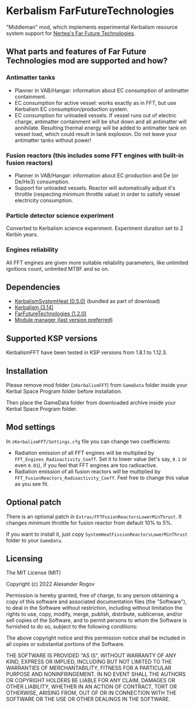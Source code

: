 # Kerbalism FarFutureTechnologies

"Middleman" mod, which implements experimental Kerbalism resource system support for [Nertea's Far Future Technologies](https://forum.kerbalspaceprogram.com/index.php?/topic/199070-*/).


## What parts and features of Far Future Technologies mod are supported and how?

### Antimatter tanks

* Planner in VAB/Hangar: information about EC consumption of antimatter containment.
* EC consumption for active vessel: works exactly as in FFT, but use Kerbalism EC consumption/production system.
* EC consumption for unloaded vessels. If vessel runs out of electric charge, antimatter containment will be shut down and all antimatter will annihilate. Resulting thermal energy will be added to antimatter tank on vessel load, which could result in tank explosion. Do not leave your antimatter tanks without power!

### Fusion reactors (this includes some FFT engines with built-in fusion reactors)

* Planner in VAB/Hangar: information about EC production and De (or De/He3) consumption.
* Support for unloaded vessels. Reactor will automatically adjust it's throttle (respecting minimum throttle value) in order to satisfy vessel electricity consumption.

### Particle detector science experiment

Converted to Kerbalism science experiment. Experiment duration set to 2 Kerbin years.

### Engines reliability

All FFT engines are given more suitable reliability parameters, like unlimited ignitions count, unlimited MTBF and so on.

## Dependencies

* [KerbalismSystemHeat (0.5.0)](https://github.com/judicator/KerbalismSystemHeat) (bundled as part of download)
* [Kerbalism (3.14)](https://github.com/Kerbalism/Kerbalism)
* [FarFutureTechnologies (1.2.0)](https://github.com/post-kerbin-mining-corporation/FarFutureTechnologies)
* [Module manager (last version preferred)](https://github.com/sarbian/ModuleManager)


## Supported KSP versions

KerbalismFFT have been tested in KSP versions from 1.8.1 to 1.12.3.


## Installation

Please remove mod folder (`zKerbalismFFT`) from `GameData` folder inside your Kerbal Space Program folder before installation.

Then place the GameData folder from downloaded archive inside your Kerbal Space Program folder.


## Mod settings

In `zKerbalismFFT/Settings.cfg` file you can change two coefficients:

* Radiation emission of all FFT engines will be multiplied by `FFT_Engines_Radioactivity_Coeff`. Set it to lower value (let's say, `0.1` or even `0.01`), if you feel that FFT engines are too radioactive.
* Radiation emission of all fusion reactors will be multiplied by `FFT_FusionReactors_Radioactivity_Coeff`. Feel free to change this value as you see fit.


## Optional patch

There is an optional patch in `Extras/FFTFusionReactorsLowerMinThrust`. It changes minimum throttle for fusion reactor from default 10% to 5%.

If you want to install it, just copy `SystemHeatFissionReactorsLowerMinThrust` folder to your `GameData`.


## Licensing

The MIT License (MIT)

Copyright (c) 2022 Alexander Rogov

Permission is hereby granted, free of charge, to any person obtaining a copy of this software and associated documentation files (the "Software"), to deal in the Software without restriction, including without limitation the rights to use, copy, modify, merge, publish, distribute, sublicense, and/or sell copies of the Software, and to permit persons to whom the Software is furnished to do so, subject to the following conditions:

The above copyright notice and this permission notice shall be included in all copies or substantial portions of the Software.

THE SOFTWARE IS PROVIDED "AS IS", WITHOUT WARRANTY OF ANY KIND, EXPRESS OR IMPLIED, INCLUDING BUT NOT LIMITED TO THE WARRANTIES OF MERCHANTABILITY, FITNESS FOR A PARTICULAR PURPOSE AND NONINFRINGEMENT. IN NO EVENT SHALL THE AUTHORS OR COPYRIGHT HOLDERS BE LIABLE FOR ANY CLAIM, DAMAGES OR OTHER LIABILITY, WHETHER IN AN ACTION OF CONTRACT, TORT OR OTHERWISE, ARISING FROM, OUT OF OR IN CONNECTION WITH THE SOFTWARE OR THE USE OR OTHER DEALINGS IN THE SOFTWARE. 
